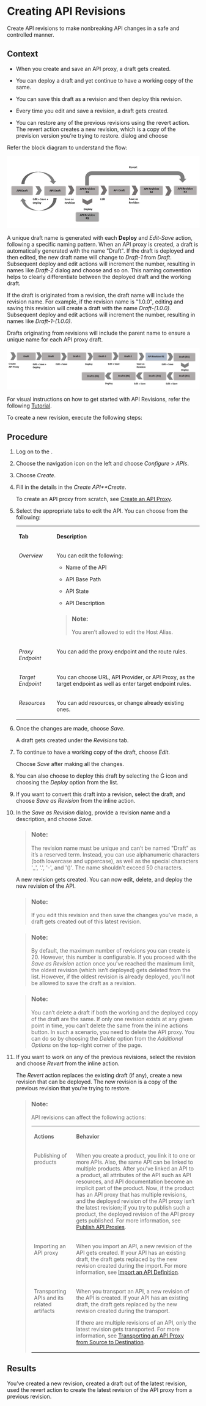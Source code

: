 <!-- loio0a0d7d41222e42e4834b30c89609f400 -->

<link rel="stylesheet" type="text/css" href="../css/sap-icons.css"/>

# Creating API Revisions

Create API revisions to make nonbreaking API changes in a safe and controlled manner.



## Context

-   When you create and save an API proxy, a draft gets created.

-   You can deploy a draft and yet continue to have a working copy of the same.

-   You can save this draft as a revision and then deploy this revision.

-   Every time you edit and save a revision, a draft gets created.

-   You can restore any of the previous revisions using the revert action. The revert action creates a new revision, which is a copy of the prevision version you’re trying to restore. dialog and choose


Refer the block diagram to understand the flow:

![](images/Revision_Flow_Diagram_a91e57d.png)

A unique draft name is generated with each **Deploy** and *Edit-Save* action, following a specific naming pattern. When an API proxy is created, a draft is automatically generated with the name "Draft". If the draft is deployed and then edited, the new draft name will change to *Draft-1* from *Draft*. Subsequent deploy and edit actions will increment the number, resulting in names like *Draft-2* dialog and choose and so on. This naming convention helps to clearly differentiate between the deployed draft and the working draft.



If the draft is originated from a revision, the draft name will include the revision name. For example, if the revision name is "1.0.0", editing and saving this revision will create a draft with the name *Draft-\(1.0.0\)*. Subsequent deploy and edit actions will increment the number, resulting in names like *Draft-1-\(1.0.0\)*.

Drafts originating from revisions will include the parent name to ensure a unique name for each API proxy draft.

![](images/Revision_Draft_c938fe2.png)

For visual instructions on how to get started with API Revisions, refer the following [Tutorial](https://developers.sap.com/tutorials/api-mgmt-revisioning.html).

To create a new revision, execute the following steps:



<a name="loio0a0d7d41222e42e4834b30c89609f400__steps_r3n_sj3_1yb"/>

## Procedure

1.  Log on to the .

2.  Choose the navigation icon on the left and choose *Configure* \> *APIs*.

3.  Choose *Create*.

4.  Fill in the details in the *Create API**Create*.

    To create an API proxy from scratch, see [Create an API Proxy](create-an-api-proxy-c0842d5.md).

5.  Select the appropriate tabs to edit the API. You can choose from the following:


    <table>
    <tr>
    <th valign="top">

    Tab
    
    </th>
    <th valign="top">

    Description
    
    </th>
    </tr>
    <tr>
    <td valign="top">
    
    *Overview* 
    
    </td>
    <td valign="top">
    
    You can edit the following:

    -   Name of the API

    -   API Base Path

    -   API State

    -   API Description


    > ### Note:  
    > You aren’t allowed to edit the Host Alias.


    
    </td>
    </tr>
    <tr>
    <td valign="top">
    
    *Proxy Endpoint* 
    
    </td>
    <td valign="top">
    
    You can add the proxy endpoint and the route rules.
    
    </td>
    </tr>
    <tr>
    <td valign="top">
    
    *Target Endpoint* 
    
    </td>
    <td valign="top">
    
    You can choose URL, API Provider, or API Proxy, as the target endpoint as well as enter target endpoint rules.
    
    </td>
    </tr>
    <tr>
    <td valign="top">
    
    *Resources* 
    
    </td>
    <td valign="top">
    
    You can add resources, or change already existing ones.
    
    </td>
    </tr>
    </table>
    
6.  Once the changes are made, choose *Save*.

    A draft gets created under the *Revisions* tab.

7.  To continue to have a working copy of the draft, choose *Edit*.

    Choose *Save* after making all the changes.

8.  You can also choose to deploy this draft by selecting the <span class="SAP-icons-V5"></span> icon and choosing the *Deploy* option from the list.

9.  If you want to convert this draft into a revision, select the draft, and choose *Save as Revision* from the inline action.

10. In the *Save as Revision* dialog, provide a revision name and a description, and choose *Save*.

    > ### Note:  
    > The revision name must be unique and can’t be named "Draft" as it’s a reserved term. Instead, you can use alphanumeric characters \(both lowercase and uppercase\), as well as the special characters '\_', '.', '-', and '\(\)'. The name shouldn’t exceed 50 characters.

    A new revision gets created. You can now edit, delete, and deploy the new revision of the API.

    > ### Note:  
    > If you edit this revision and then save the changes you've made, a draft gets created out of this latest revision.

    > ### Note:  
    > By default, the maximum number of revisions you can create is 20. However, this number is configurable. If you proceed with the *Save as Revision* action once you've reached the maximum limit, the oldest revision \(which isn’t deployed\) gets deleted from the list. However, if the oldest revision is already deployed, you'll not be allowed to save the draft as a revision.

    > ### Note:  
    > You can’t delete a draft if both the working and the deployed copy of the draft are the same. If only one revision exists at any given point in time, you can’t delete the same from the inline actions button. In such a scenario, you need to delete the API proxy. You can do so by choosing the *Delete* option from the *Additional Options* on the top-right corner of the page.

11. If you want to work on any of the previous revisions, select the revision and choose *Revert* from the inline action.

    The *Revert* action replaces the existing draft \(if any\), create a new revision that can be deployed. The new revision is a copy of the previous revision that you’re trying to restore.

    > ### Note:  
    > API revisions can affect the following actions:
    > 
    > 
    > <table>
    > <tr>
    > <th valign="top">
    > 
    > Actions
    > 
    > </th>
    > <th valign="top">
    > 
    > Behavior
    > 
    > </th>
    > </tr>
    > <tr>
    > <td valign="top">
    > 
    > Publishing of products
    > 
    > </td>
    > <td valign="top">
    > 
    > When you create a product, you link it to one or more APIs. Also, the same API can be linked to multiple products. After you’ve linked an API to a product, all attributes of the API such as API resources, and API documentation become an implicit part of the product. Now, if the product has an API proxy that has multiple revisions, and the deployed revision of the API proxy isn’t the latest revision; if you try to publish such a product, the deployed revision of the API proxy gets published. For more information, see [Publish API Proxies](publish-api-proxies-75a4a11.md).
    > 
    > </td>
    > </tr>
    > <tr>
    > <td valign="top">
    > 
    > Importing an API proxy
    > 
    > </td>
    > <td valign="top">
    > 
    > When you import an API, a new revision of the API gets created. If your API has an existing draft, the draft gets replaced by the new revision created during the import. For more information, see [Import an API Definition](import-an-api-definition-9342a93.md).
    > 
    > </td>
    > </tr>
    > <tr>
    > <td valign="top">
    > 
    > Transporting APIs and its related artifacts
    > 
    > </td>
    > <td valign="top">
    > 
    > When you transport an API, a new revision of the API is created. If your API has an existing draft, the draft gets replaced by the new revision created during the transport.
    > 
    > If there are multiple revisions of an API, only the latest revision gets transported. For more information, see [Transporting an API Proxy from Source to Destination](transporting-an-api-proxy-from-source-to-destination-2fe1aa2.md).
    > 
    > </td>
    > </tr>
    > </table>




<a name="loio0a0d7d41222e42e4834b30c89609f400__result_mzc_3l3_1yb"/>

## Results

You’ve created a new revision, created a draft out of the latest revision, used the revert action to create the latest revision of the API proxy from a previous revision.

